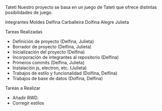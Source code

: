 Tateti
Nuestro proyecto se basa en un juego de Tateti que ofrece distintas posibilidades de juego.

Integrantes
Moldes Delfina
Carballeira Dolfina
Alegre Julieta

Tareas Realizadas
+ Definición de proyecto (Delfina, Julieta)
+ Borrador de proyecto (Delfina, Julieta)
+ Inicialización del proyecto (Delfina)
+ Incorporación de integrantes al repositorio (Delfina)
+ Primeros commits (Delfina, Julieta)
+ Instalación js, electron, etc. (Julieta)
+ Trabajos de estilo y funcionalidad (Dolfina, Delfina)
+ Trabajos de base de datos (Dolfina, Delfina)

Tareas a Realizar
- Añadir RWD.
- Corregir estilos

